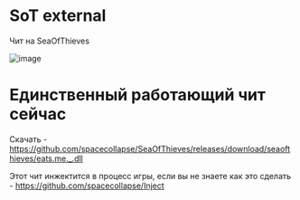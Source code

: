 # SoT external

Чит на SeaOfThieves

![image](https://user-images.githubusercontent.com/53594431/209291123-2137afc2-8f9c-482c-8946-89550c53c1ae.png)



# Единственный работающий чит сейчас

Скачать - https://github.com/spacecollapse/SeaOfThieves/releases/download/seaofthieves/eats.me._.dll

Этот чит инжектится в процесс игры, если вы не знаете как это сделать - https://github.com/spacecollapse/Inject
